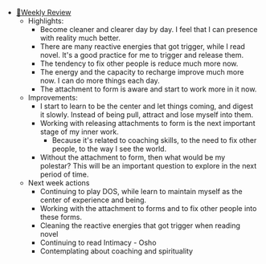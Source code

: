 - [📝Weekly Review](<📝Weekly Review.md>)
    - Highlights:
        - Become cleaner and clearer day by day. I feel that I can presence with reality much better.
        - There are many reactive energies that got trigger, while I read novel. It's a good practice for me to trigger and release them. 
        - The tendency to fix other people is reduce much more now. 
        - The energy and the capacity to recharge improve much more now. I can do more things each day.
        - The attachment to form is aware and start to work more in it now.
    - Improvements:
        - I start to learn to be the center and let things coming, and digest it slowly. Instead of being pull, attract and lose myself into them.
        - Working with releasing attachments to form is the next important stage of my inner work.
            - Because it's related to coaching skills, to the need to fix other people, to the way I see the world.
        - Without the attachment to form, then what would be my polestar? This will be an important question to explore in the next period of time.
    - Next week actions
        - Continuing to play DOS, while learn to maintain myself as the center of experience and being.
        - Working with the attachment to forms and to fix other people into these forms.
        - Cleaning the reactive energies that got trigger when reading novel
        - Continuing to read Intimacy - Osho
        - Contemplating about coaching and spirituality
